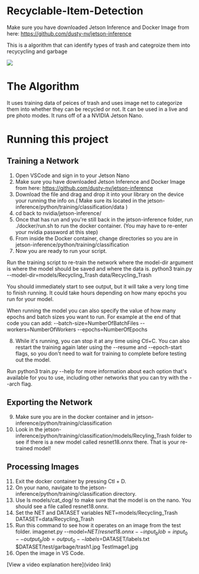 # Recyclable-Item-Detection

Make sure you have downloaded Jetson Inference and Docker Image from here: https://github.com/dusty-nv/jetson-inference

This is a algorithm that can identify types of trash and categroize them into recycycling and garbage

![](https://publicinterestnetwork.org/wp-content/uploads/2021/09/Photo-credit-Michael-Courier_0-scaled.jpeg)
# The Algorithm

It uses training data of peices of trash and uses image net to categorize them into whether they can be recycled or not. It can be used in a live and pre photo modes. It runs off of a a NVIDIA Jetson Nano.

# Running this project
## Training a Network
1. Open VSCode and sign in to your Jetson Nano
2. Make sure you have downloaded Jetson Inference and Docker Image from here: https://github.com/dusty-nv/jetson-inference
3. Download the file and drag and drop it into your library on the device your running the info on.( Make sure its located in the jetson-inference/python/training/classification/data )
4. cd back to nvidia/jetson-inference/
5. Once that has run and you're still back in the jetson-inference folder, run ./docker/run.sh to run the docker container. (You may have to re-enter your nvidia password at this step)
6. From inside the Docker container, change directories so you are in jetson-inference/python/training/classification
7. Now you are ready to run your script.

Run the training script to re-train the network where the model-dir argument is where the model should be saved and where the data is. 
python3 train.py --model-dir=models/Recycling_Trash data/Recycling_Trash
 
You should immediately start to see output, but it will take a very long time to finish running. It could take hours depending on how many epochs you run for your model.
 
When running the model you can also specify the value of how many epochs and batch sizes you want to run. For example at the end of that code you can add:
--batch-size=NumberOfBatchFiles --workers=NumberOfWorkers --epochs=NumberOfEpochs

8. While it's running, you can stop it at any time using Ctl+C. You can also restart the training again later using the --resume and --epoch-start flags, so you don't need to wait for training to complete before testing out the model.

Run python3 train.py --help for more information about each option that's available for you to use, including other networks that you can try with the --arch flag.
## Exporting the Network
9. Make sure you are in the docker container and in jetson-inference/python/training/classification
10. Look in the jetson-inference/python/training/classification/models/Recyling_Trash folder to see if there is a new model called resnet18.onnx there. That is your re-trained model!
## Processing Images
11. Exit the docker container by pressing Ctl + D.
12. On your nano, navigate to the jetson-inference/python/training/classification directory.
13. Use ls models/cat_dog/ to make sure that the model is on the nano. You should see a file called resnet18.onnx.
14. Set the NET and DATASET variables
    NET=models/Recycling_Trash
    DATASET=data/Recycling_Trash
15. Run this command to see how it operates on an image from the test folder.
    imagenet.py --model=$NET/resnet18.onnx --input_blob=input_0 --output_blob=output_0 --labels=$DATASET/labels.txt $DATASET/test/garbage/trash1.jpg TestImage1.jpg
16. Open the image in VS Code.



[View a video explanation here](video link)
